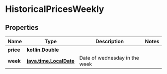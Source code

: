
# HistoricalPricesWeekly

## Properties
Name | Type | Description | Notes
------------ | ------------- | ------------- | -------------
**price** | **kotlin.Double** |  | 
**week** | [**java.time.LocalDate**](java.time.LocalDate.md) | Date of wednesday in the week | 



